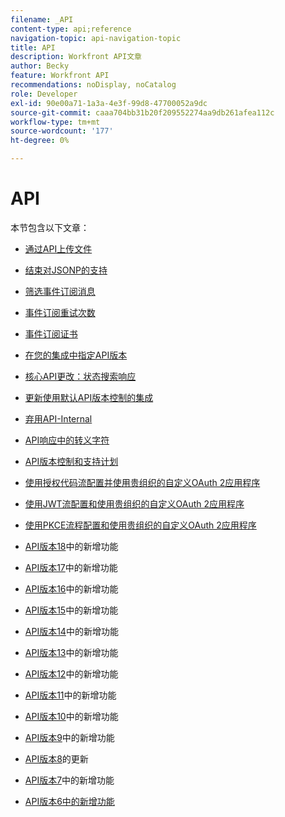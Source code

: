 ```yaml
---
filename: _API
content-type: api;reference
navigation-topic: api-navigation-topic
title: API
description: Workfront API文章
author: Becky
feature: Workfront API
recommendations: noDisplay, noCatalog
role: Developer
exl-id: 90e00a71-1a3a-4e3f-99d8-47700052a9dc
source-git-commit: caaa704bb31b20f209552274aa9db261afea112c
workflow-type: tm+mt
source-wordcount: '177'
ht-degree: 0%

---
```


# API

本节包含以下文章：

* [通过API上传文件](../../wf-api/api/uploading-files-api.md)
* [结束对JSONP的支持](../../wf-api/api/ending-support-jsonp.md)
* [筛选事件订阅消息](../../wf-api/api/filter-event-sub-messages.md)
* [事件订阅重试次数](../../wf-api/api/event-sub-retries.md)
* [事件订阅证书](../../wf-api/api/event-sub-certs.md)
* [在您的集成中指定API版本](../../wf-api/api/specify-api-version-integrations.md)

* [核心API更改：状态搜索响应](../../wf-api/api/api-changes-search.md)
* [更新使用默认API版本控制的集成](../../wf-api/api/update-default-api-versioning.md)
* [弃用API-Internal](../../wf-api/api/deprecation-api-internal.md)
* [API响应中的转义字符](../../wf-api/api/escaped-characters-api.md)
* [API版本控制和支持计划](../../wf-api/api/api-version-support-schedule.md)
* [使用授权代码流配置并使用贵组织的自定义OAuth 2应用程序](../../wf-api/api/oauth-app-code-token-flow.md)
* [使用JWT流配置和使用贵组织的自定义OAuth 2应用程序](../../wf-api/api/oauth-app-jwt-flow.md)
* [使用PKCE流程配置和使用贵组织的自定义OAuth 2应用程序](../../wf-api/api/oauth-app-pkce-flow.md)
* [API版本18](../../wf-api/api/new-api-version-18.md)中的新增功能
* [API版本17](../../wf-api/api/new-api-version-17.md)中的新增功能
* [API版本16](../../wf-api/api/new-api-version-16.md)中的新增功能
* [API版本15](../../wf-api/api/new-api-version-15.md)中的新增功能
* [API版本14](../../wf-api/api/new-api-version-14.md)中的新增功能
* [API版本13](../../wf-api/api/new-api-version-13.md)中的新增功能
* [API版本12](../../wf-api/api/new-api-version-12.md)中的新增功能
* [API版本11](../../wf-api/api/new-api-version-11.md)中的新增功能
* [API版本10](../../wf-api/api/new-api-version-10.md)中的新增功能
* [API版本9](../../wf-api/api/new-api-version-9.md)中的新增功能
* [API版本8](../../wf-api/api/new-api-version-8-updates.md)的更新
* [API版本7](../../wf-api/api/new-api-version-7.md)中的新增功能
* [API版本6中的新增功能](../../wf-api/api/new-api-version-6.md)
